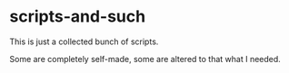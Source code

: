# scripts-and-such

This is just a collected bunch of scripts.

Some are completely self-made, some are altered to that what I needed.
